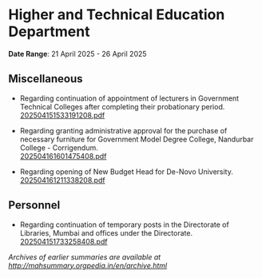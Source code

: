 # Higher and Technical Education Department

**Date Range**: 21 April 2025 - 26 April 2025


## Miscellaneous
- Regarding continuation of appointment of lecturers in Government Technical Colleges after completing their probationary period.\
  [202504151533191208.pdf](https://gr.maharashtra.gov.in/Site/Upload/Government%20Resolutions/English/202504151533191208.pdf)

- Regarding granting administrative approval for the purchase of necessary furniture for Government Model Degree College, Nandurbar College - Corrigendum.\
  [202504161601475408.pdf](https://gr.maharashtra.gov.in/Site/Upload/Government%20Resolutions/English/202504161601475408.pdf)

- Regarding opening of New Budget Head for De-Novo University.\
  [202504161211338208.pdf](https://gr.maharashtra.gov.in/Site/Upload/Government%20Resolutions/English/202504161211338208.pdf)

## Personnel
- Regarding continuation of temporary posts in the Directorate of Libraries, Mumbai and offices under the Directorate.\
  [202504151733258408.pdf](https://gr.maharashtra.gov.in/Site/Upload/Government%20Resolutions/English/202504151733258408.pdf)


*Archives of earlier summaries are available at http://mahsummary.orgpedia.in/en/archive.html*